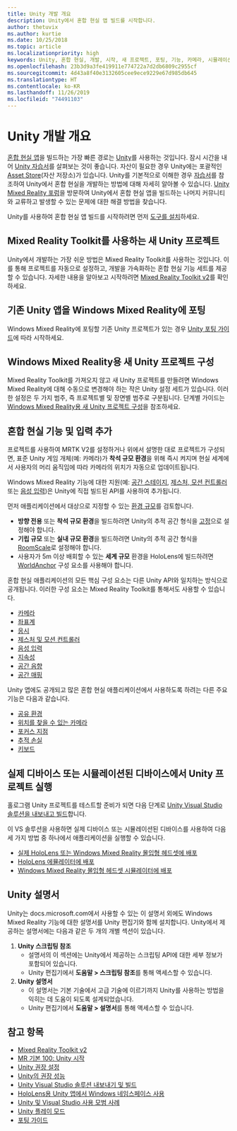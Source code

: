 ```yaml
---
title: Unity 개발 개요
description: Unity에서 혼합 현실 앱 빌드를 시작합니다.
author: thetuvix
ms.author: kurtie
ms.date: 10/25/2018
ms.topic: article
ms.localizationpriority: high
keywords: Unity, 혼합 현실, 개발, 시작, 새 프로젝트, 포팅, 기능, 카메라, 시뮬레이션, 에뮬레이션, 설명서
ms.openlocfilehash: 23b3d9a3fe419911e774722a7d2db6809c2955cf
ms.sourcegitcommit: 4d43a8f40e3132605cee9ece9229e67d985db645
ms.translationtype: HT
ms.contentlocale: ko-KR
ms.lasthandoff: 11/26/2019
ms.locfileid: "74491103"
---
```

# <a name="unity-development-overview"></a>Unity 개발 개요

[혼합 현실 앱](app-views.md)을 빌드하는 가장 빠른 경로는 [Unity](https://unity.com)를 사용하는 것입니다. 잠시 시간을 내어 [Unity 자습서](https://unity3d.com/learn/tutorials)를 살펴보는 것이 좋습니다. 자산이 필요한 경우 Unity에는 포괄적인 [Asset Store](https://www.assetstore.unity3d.com/)(자산 저장소)가 있습니다. Unity를 기본적으로 이해한 경우 [자습서](tutorials.md)를 참조하여 Unity에서 혼합 현실을 개발하는 방법에 대해 자세히 알아볼 수 있습니다. [Unity Mixed Reality 포럼](https://forum.unity3d.com/forums/hololens.102/)을 방문하여 Unity에서 혼합 현실 앱을 빌드하는 나머지 커뮤니티와 교류하고 발생할 수 있는 문제에 대한 해결 방법을 찾습니다.

Unity를 사용하여 혼합 현실 앱 빌드를 시작하려면 먼저 [도구를 설치](install-the-tools.md)하세요. 

## <a name="new-unity-project-with-mixed-reality-toolkit"></a>Mixed Reality Toolkit를 사용하는 새 Unity 프로젝트 

Unity에서 개발하는 가장 쉬운 방법은 Mixed Reality Toolkit를 사용하는 것입니다. 이를 통해 프로젝트를 자동으로 설정하고, 개발을 가속화하는 혼합 현실 기능 세트를 제공할 수 있습니다. 자세한 내용을 알아보고 시작하려면 [Mixed Reality Toolkit v2](mrtk-getting-started.md)를 확인하세요. 

## <a name="porting-an-existing-unity-app-to-windows-mixed-reality"></a>기존 Unity 앱을 Windows Mixed Reality에 포팅

Windows Mixed Reality에 포팅할 기존 Unity 프로젝트가 있는 경우 [Unity 포팅 가이드](porting-guides.md)에 따라 시작하세요.

## <a name="configuring-new-unity-project-for-windows-mixed-reality"></a>Windows Mixed Reality용 새 Unity 프로젝트 구성

Mixed Reality Toolkit를 가져오지 않고 새 Unity 프로젝트를 만들려면 Windows Mixed Reality에 대해 수동으로 변경해야 하는 작은 Unity 설정 세트가 있습니다. 이러한 설정은 두 가지 범주, 즉 프로젝트별 및 장면별 범주로 구분됩니다. 단계별 가이드는 [Windows Mixed Reality용 새 Unity 프로젝트 구성](Configure-Unity-Project.md)을 참조하세요.

## <a name="adding-mixed-reality-capabilities-and-inputs"></a>혼합 현실 기능 및 입력 추가

프로젝트를 사용하여 MRTK V2를 설정하거나 위에서 설명한 대로 프로젝트가 구성되면, 표준 Unity 게임 개체(예: 카메라)가 **착석 규모 환경**을 위해 즉시 켜지며 현실 세계에서 사용자의 머리 움직임에 따라 카메라의 위치가 자동으로 업데이트됩니다.

Windows Mixed Reality 기능에 대한 지원(예: [공간 스테이지](coordinate-systems.md#spatial-coordinate-systems), [제스처, 모션 컨트롤러](gestures-and-motion-controllers-in-unity.md) 또는 [음성 입력](voice-input-in-unity.md))은 Unity에 직접 빌드된 API를 사용하여 추가됩니다. 

먼저 애플리케이션에서 대상으로 지정할 수 있는 [환경 규모](coordinate-systems.md)를 검토합니다.
* **방향 전용** 또는 **착석 규모 환경**을 빌드하려면 Unity의 추적 공간 형식을 [고정](coordinate-systems-in-unity.md#building-an-orientation-only-or-seated-scale-experience)으로 설정해야 합니다.
* **기립 규모** 또는 **실내 규모 환경**을 빌드하려면 Unity의 추적 공간 형식을 [RoomScale](coordinate-systems-in-unity.md#building-an-orientation-only-or-seated-scale-experience)로 설정해야 합니다.
* 사용자가 5m 이상 배회할 수 있는 **세계 규모** 환경을 HoloLens에 빌드하려면 [WorldAnchor](coordinate-systems-in-unity.md#building-a-world-scale-experience) 구성 요소를 사용해야 합니다.

혼합 현실 애플리케이션의 모든 핵심 구성 요소는 다른 Unity API와 일치하는 방식으로 공개됩니다. 이러한 구성 요소는 Mixed Reality Toolkit를 통해서도 사용할 수 있습니다.
* [카메라](camera-in-unity.md)
* [좌표계](coordinate-systems-in-unity.md)
* [응시](gaze-in-unity.md)
* [제스처 및 모션 컨트롤러](gestures-and-motion-controllers-in-unity.md)
* [음성 입력 ](voice-input-in-unity.md)
* [지속성](persistence-in-unity.md)
* [공간 음향](spatial-sound-in-unity.md)
* [공간 매핑](spatial-mapping-in-unity.md)

Unity 앱에도 공개되고 많은 혼합 현실 애플리케이션에서 사용하도록 하려는 다른 주요 기능은 다음과 같습니다.
* [공유 환경](shared-experiences-in-unity.md)
* [위치를 찾을 수 있는 카메라](locatable-camera-in-unity.md)
* [포커스 지점](focus-point-in-unity.md)
* [추적 손실](tracking-loss-in-unity.md)
* [키보드](keyboard-input-in-unity.md)

## <a name="running-your-unity-project-on-a-real-or-simulated-device"></a>실제 디바이스 또는 시뮬레이션된 디바이스에서 Unity 프로젝트 실행

홀로그램 Unity 프로젝트를 테스트할 준비가 되면 다음 단계로 [Unity Visual Studio 솔루션을 내보내고 빌드](exporting-and-building-a-unity-visual-studio-solution.md)합니다.

이 VS 솔루션을 사용하면 실제 디바이스 또는 시뮬레이션된 디바이스를 사용하여 다음 세 가지 방법 중 하나에서 애플리케이션을 실행할 수 있습니다.
* [실제 HoloLens 또는 Windows Mixed Reality 몰입형 헤드셋에 배포](using-visual-studio.md)
* [HoloLens 에뮬레이터에 배포](using-the-hololens-emulator.md)
* [Windows Mixed Reality 몰입형 헤드셋 시뮬레이터에 배포](using-the-windows-mixed-reality-simulator.md)

## <a name="unity-documentation"></a>Unity 설명서

Unity는 docs.microsoft.com에서 사용할 수 있는 이 설명서 외에도 Windows Mixed Reality 기능에 대한 설명서를 Unity 편집기와 함께 설치합니다. Unity에서 제공하는 설명서에는 다음과 같은 두 개의 개별 섹션이 있습니다.
1. **Unity 스크립팅 참조**
    * 설명서의 이 섹션에는 Unity에서 제공하는 스크립팅 API에 대한 세부 정보가 포함되어 있습니다.
    * Unity 편집기에서 **도움말 > 스크립팅 참조**를 통해 액세스할 수 있습니다.
2. **Unity 설명서**
    * 이 설명서는 기본 기술에서 고급 기술에 이르기까지 Unity를 사용하는 방법을 익히는 데 도움이 되도록 설계되었습니다.
    * Unity 편집기에서 **도움말 > 설명서**를 통해 액세스할 수 있습니다.

## <a name="see-also"></a>참고 항목
* [Mixed Reality Toolkit v2](mrtk-getting-started.md)
* [MR 기본 100: Unity 시작](holograms-100.md)
* [Unity 권장 설정](recommended-settings-for-unity.md)
* [Unity의 권장 성능](performance-recommendations-for-unity.md)
* [Unity Visual Studio 솔루션 내보내기 및 빌드](exporting-and-building-a-unity-visual-studio-solution.md)
* [HoloLens용 Unity 앱에서 Windows 네임스페이스 사용](using-the-windows-namespace-with-unity-apps-for-hololens.md)
* [Unity 및 Visual Studio 사용 모범 사례](best-practices-for-working-with-unity-and-visual-studio.md)
* [Unity 플레이 모드](unity-play-mode.md)
* [포팅 가이드](porting-guides.md)
